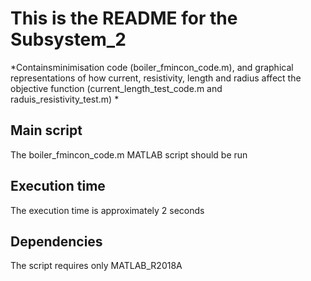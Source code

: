 This is the README for the Subsystem_2
=======

*Containsminimisation code (boiler_fmincon_code.m), and graphical representations of how current, resistivity, length and radius affect the objective function (current_length_test_code.m and raduis_resistivity_test.m) *


Main script 
-------
The boiler_fmincon_code.m MATLAB script should be run

Execution time
-------
The execution time is approximately 2 seconds

Dependencies
-------
The script requires only MATLAB_R2018A
